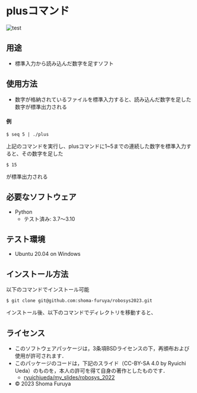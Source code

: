 # plusコマンド
![test](https://github.com/shoma-furuya/robosys2023/actions/workflows/test.yml/badge.svg)

## 用途
* 標準入力から読み込んだ数字を足すソフト

## 使用方法
* 数字が格納されているファイルを標準入力すると、読み込んだ数字を足した数字が標準出力される


#### 例
```
$ seq 5 | ./plus
```
上記のコマンドを実行し、plusコマンドに1~5までの連続した数字を標準入力すると、その数字を足した
```
$ 15
```
が標準出力される


## 必要なソフトウェア
* Python
  * テスト済み: 3.7〜3.10

## テスト環境
* Ubuntu 20.04 on Windows

## インストール方法
以下のコマンドでインストール可能
```
$ git clone git@github.com:shoma-furuya/robosys2023.git
```
インストール後、以下のコマンドでディレクトリを移動すると、
## ライセンス
* このソフトウェアパッケージは，3条項BSDライセンスの下，再頒布および使用が許可されます．
* このパッケージのコードは，下記のスライド（CC-BY-SA 4.0 by Ryuichi Ueda）のものを，本人の許可を得て自身の著作としたものです．
    * [ryuichiueda/my_slides/robosys_2022](https://github.com/ryuichiueda/my_slides/tree/master/robosys_2022)
* © 2023 Shoma Furuya
